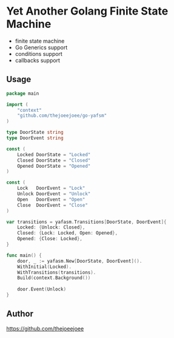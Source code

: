 # Yet Another Golang Finite State Machine

* finite state machine
* Go Generics support
* conditions support
* callbacks support

## Usage

```go
package main

import (
    "context"
    "github.com/thejoeejoee/go-yafsm"
)

type DoorState string
type DoorEvent string

const (
	Locked DoorState = "Locked"
	Closed DoorState = "Closed"
	Opened DoorState = "Opened"
)

const (
	Lock   DoorEvent = "Lock"
	Unlock DoorEvent = "Unlock"
	Open   DoorEvent = "Open"
	Close  DoorEvent = "Close"
)

var transitions = yafasm.Transitions[DoorState, DoorEvent]{
	Locked: {Unlock: Closed},
	Closed: {Lock: Locked, Open: Opened},
	Opened: {Close: Locked},
}

func main() {
    door, _ := yafasm.New[DoorState, DoorEvent]().
    WithInitial(Locked).
    WithTransitions(transitions).
    Build(context.Background())
    
    door.Event(Unlock)
}
```

## Author 

https://github.com/thejoeejoee